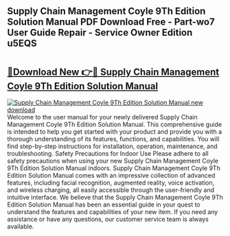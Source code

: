 ## Supply Chain Management Coyle 9Th Edition Solution Manual PDF Download Free - Part-wo7 User Guide Repair - Service Owner Edition u5EQS

# <h2><a href="http://bc73450.oget.top/?id=Supply+Chain+Management+Coyle+9Th+Edition+Solution+Manual">🔗Download New 👉🔴 Supply Chain Management Coyle 9Th Edition Solution Manual</a></h2>

[![Supply Chain Management Coyle 9Th Edition Solution Manual new download](https://i.imgur.com/5g1atiW.png)](http://bc73450.oget.top/?id=Supply+Chain+Management+Coyle+9Th+Edition+Solution+Manual)
Welcome to the user manual for your newly delivered Supply Chain Management Coyle 9Th Edition Solution Manual. This comprehensive guide is intended to help you get started with your product and provide you with a thorough understanding of its features, functions, and capabilities. You will find step-by-step instructions for installation, operation, maintenance, and troubleshooting. Safety Precautions for Indoor Use Please adhere to all safety precautions when using your new Supply Chain Management Coyle 9Th Edition Solution Manual indoors. Supply Chain Management Coyle 9Th Edition Solution Manual comes with an impressive collection of advanced features, including facial recognition, augmented reality, voice activation, and wireless charging, all easily accessible through the user-friendly and intuitive interface. We believe that the Supply Chain Management Coyle 9Th Edition Solution Manual has been an essential guide in your quest to understand the features and capabilities of your new item. If you need any assistance or have any questions, our customer service team is always available.
